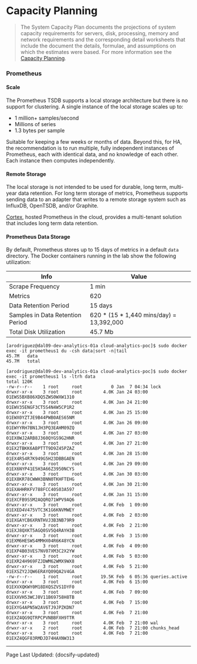# Capacity Planning

> The System Capacity Plan documents the projections of system capacity requirements for servers, disk, processing, memory and network requirements and the corresponding detail worksheets that include the document the details, formulae, and assumptions on which the estimates were based. For more information see the [Capacity Planning](https://en.wikipedia.org/wiki/Capacity_planning).

### Prometheus

#### Scale

The Prometheus TSDB supports a local storage architecture but there is no support for clustering. A single instance of the local storage scales up to:

* 1 million+ samples/second
* Millions of series
* 1.3 bytes per sample

Suitable for keeping a few weeks or months of data. Beyond this, for HA, the recommendation is to run multiple, fully independent instances of Prometheus, each with identical data, and no knowledge of each other. Each instance then computes independently.

#### Remote Storage 

The local storage is not intended to be used for durable, long term, multi-year data retention. For long term storage of metrics, Prometheus supports sending data to an adapter that writes to a remote storage system such as InfluxDB, OpenTSDB, and/or Graphite. 

[Cortex](https://cortexmetrics.io/), hosted Prometheus in the cloud, provides a multi-tenant solution that includes long term data retention. 

#### Prometheus Data Storage

By default, Prometheus stores up to 15 days of metrics in a default `data` directory. The Docker containers running in the lab show the following utilization: 

| Info | Value |
| --- | --- |
| Scrape Frequency | 1 min |
| Metrics | 620 | 
| Data Retention Period | 15 days |
| Samples in Data Retention Period | 620 * (15 * 1,440 mins/day) = 13,392,000 | 
| Total Disk Utilization | 45.7 Mb |

```
[arodriguez@dal09-dev-analytics-01a cloud-analytics-poc]$ sudo docker exec -it prometheus1 du -csh data|sort -n|tail
45.7M	data
45.7M	total
```

```
[arodriguez@dal09-dev-analytics-01a cloud-analytics-poc]$ sudo docker exec -it prometheus1 ls -ltrh data
total 120K   
-rw-r--r--    1 root     root           0 Jan  7 04:34 lock
drwxr-xr-x    3 root     root        4.0K Jan 24 03:00 01EWS5BXB86XDQ5ZWS0WXW1310
drwxr-xr-x    3 root     root        4.0K Jan 24 21:00 01EWV35ENGF3CT5S4N4W5CP1R2
drwxr-xr-x    3 root     root        4.0K Jan 25 15:00 01EWX0YZTJE9B44PWB0AES65NM
drwxr-xr-x    3 root     root        4.0K Jan 26 09:00 01EWYYRH7BN1JH3PQ3EAHM09ZQ
drwxr-xr-x    3 root     root        4.0K Jan 27 03:00 01EX0WJ2ARB8J360QYGS9G2HNR
drwxr-xr-x    3 root     root        4.0K Jan 27 21:00 01EX2TBKK6ABPTTT9D9Z45PZAZ
drwxr-xr-x    3 root     root        4.0K Jan 28 15:00 01EX4R54R7K949G5H23DBBGAEN
drwxr-xr-x    3 root     root        4.0K Jan 29 09:00 01EX6NYP41E5H3A66Z3950NCYS
drwxr-xr-x    3 root     root        4.0K Jan 30 03:00 01EX8KR78CWWH3BNN0TKHFTEHG
drwxr-xr-x    3 root     root        4.0K Jan 30 21:00 01EXAHHRKFV788FCC40S03A597
drwxr-xr-x    3 root     root        4.0K Jan 31 15:00 01EXCFB9SSM2AQQRQ71WPV9AQ6
drwxr-xr-x    3 root     root        4.0K Feb  1 09:00 01EXED4V475VTC3K1G6KNVMWEY
drwxr-xr-x    3 root     root        4.0K Feb  2 03:00 01EXGAYCB6XRNTHVJ3B3NB79R9
drwxr-xr-x    3 root     root        4.0K Feb  2 21:00 01EXJ8QXKT5AGQ0SV5Q4RAYH3B
drwxr-xr-x    3 root     root        4.0K Feb  3 15:00 01EXM6HESWS4MMHX04R6K48YCN
drwxr-xr-x    3 root     root        4.0K Feb  4 09:00 01EXP4B03VES7NV07XM3C2X2YW
drwxr-xr-x    3 root     root        4.0K Feb  5 03:00 01EXR24H969FZJDWM62WMX9WX8
drwxr-xr-x    3 root     root        4.0K Feb  5 21:00 01EXSZY2JQW6ERAYQ09QA2V4GA
-rw-r--r--    1 root     root       19.5K Feb  6 05:36 queries.active
drwxr-xr-x    3 root     root        4.0K Feb  6 15:00 01EXVXQKWY0M18DXQSZVS1DYF0
drwxr-xr-x    3 root     root        4.0K Feb  7 09:00 01EXXVH53WCJ8V11B69758H8TB
drwxr-xr-x    3 root     root        4.0K Feb  7 15:00 01EXYG4APN5W2AV6TJ9JPZKDN7
drwxr-xr-x    3 root     root        4.0K Feb  7 21:00 01EXZ4QG9QTRPCPVNBBFXH9TTR
drwxr-xr-x    3 root     root        4.0K Feb  7 21:00 wal
drwxr-xr-x    2 root     root        4.0K Feb  7 21:00 chunks_head
drwxr-xr-x    3 root     root        4.0K Feb  7 21:00 01EXZ4QGF83RMDJD74HAXNW313
```

<!-- Do not edit -->
<hr/>
<footer>
<span>Page Last Updated: {docsify-updated}</span>
</footer>
